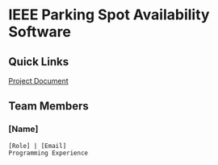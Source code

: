 # IEEE Parking Spot Availability Software

## **Quick Links**

  [Project Document](https://docs.google.com/document/d/1haQyTXbBJMFIpOzfieLXZgfEsSuvJ7CS9IOKOUNloq0/edit?usp=sharing)


## **Team Members**

  ### **[Name]**
    [Role] | [Email]
    Programming Experience
